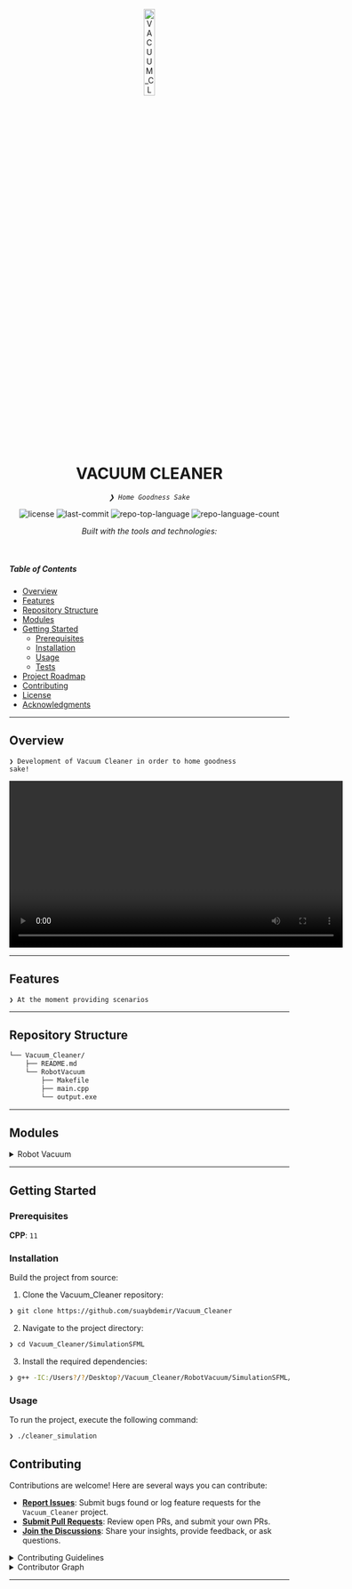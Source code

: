 <p align="center">
  <img src="https://img.icons8.com/?size=512&id=55494&format=png" width="20%" alt="VACUUM_CLEANER-logo">
</p>
<p align="center">
    <h1 align="center">VACUUM CLEANER</h1>
</p>
<p align="center">
    <em><code>❯ Home Goodness Sake</code></em>
</p>
<p align="center">
	<img src="https://img.shields.io/github/license/suaybdemir/Vacuum_Cleaner?style=flat&logo=opensourceinitiative&logoColor=white&color=f1f1f1" alt="license">
	<img src="https://img.shields.io/github/last-commit/suaybdemir/Vacuum_Cleaner?style=flat&logo=git&logoColor=white&color=f1f1f1" alt="last-commit">
	<img src="https://img.shields.io/github/languages/top/suaybdemir/Vacuum_Cleaner?style=flat&color=f1f1f1" alt="repo-top-language">
	<img src="https://img.shields.io/github/languages/count/suaybdemir/Vacuum_Cleaner?style=flat&color=f1f1f1" alt="repo-language-count">
</p>
<p align="center">
		<em>Built with the tools and technologies:</em>
</p>
<p align="center">
	</p>

<br>

#####  Table of Contents

- [ Overview](#-overview)
- [ Features](#-features)
- [ Repository Structure](#-repository-structure)
- [ Modules](#-modules)
- [ Getting Started](#-getting-started)
    - [ Prerequisites](#-prerequisites)
    - [ Installation](#-installation)
    - [ Usage](#-usage)
    - [ Tests](#-tests)
- [ Project Roadmap](#-project-roadmap)
- [ Contributing](#-contributing)
- [ License](#-license)
- [ Acknowledgments](#-acknowledgments)

---

##  Overview

<code>❯ Development of Vacuum Cleaner in order to home goodness sake!</code>


  <video width="600" controls>
	  <center>
    <source src="https://github.com/user-attachments/assets/4152db89-c9e2-43de-b79b-238ceb77e049" type="video/mp4">
    </center>
  </video>





---

##  Features

<code>❯ At the moment providing scenarios </code>

---

##  Repository Structure

```sh
└── Vacuum_Cleaner/
    ├── README.md
    └── RobotVacuum
        ├── Makefile
        ├── main.cpp
        └── output.exe
```

---

##  Modules

<details closed><summary>Robot Vacuum</summary>

| File | Summary |
| --- | --- |
| [main.cpp](https://github.com/suaybdemir/Vacuum_Cleaner/blob/main/RobotVacuum/main.cpp) | <code>❯ main</code> |
| [Makefile](https://github.com/suaybdemir/Vacuum_Cleaner/blob/main/RobotVacuum/Makefile) | <code>❯ Makefile</code> |

</details>

---

##  Getting Started

###  Prerequisites

**CPP**: `11`

###  Installation

Build the project from source:

1. Clone the Vacuum_Cleaner repository:
```sh
❯ git clone https://github.com/suaybdemir/Vacuum_Cleaner
```

2. Navigate to the project directory:
```sh
❯ cd Vacuum_Cleaner/SimulationSFML
```
 
3. Install the required dependencies:
```sh
❯ g++ -IC:/Users?/?/Desktop?/Vacuum_Cleaner/RobotVacuum/SimulationSFML/SFML/include -LC:/Users?/?/Desktop?/Vacuum_Cleaner/RobotVacuum/SimulationSFML/SFML/lib -o cleaner_simulation main.cpp -lsfml-graphics -lsfml-window -lsfml-system
```

###  Usage

To run the project, execute the following command:

```sh
❯ ./cleaner_simulation
```


##  Contributing

Contributions are welcome! Here are several ways you can contribute:

- **[Report Issues](https://github.com/suaybdemir/Vacuum_Cleaner/issues)**: Submit bugs found or log feature requests for the `Vacuum_Cleaner` project.
- **[Submit Pull Requests](https://github.com/suaybdemir/Vacuum_Cleaner/blob/main/CONTRIBUTING.md)**: Review open PRs, and submit your own PRs.
- **[Join the Discussions](https://github.com/suaybdemir/Vacuum_Cleaner/discussions)**: Share your insights, provide feedback, or ask questions.

<details closed>
<summary>Contributing Guidelines</summary>

1. **Fork the Repository**: Start by forking the project repository to your github account.
2. **Clone Locally**: Clone the forked repository to your local machine using a git client.
   ```sh
   git clone https://github.com/suaybdemir/Vacuum_Cleaner
   ```
3. **Create a New Branch**: Always work on a new branch, giving it a descriptive name.
   ```sh
   git checkout -b new-feature-x
   ```
4. **Make Your Changes**: Develop and test your changes locally.
5. **Commit Your Changes**: Commit with a clear message describing your updates.
   ```sh
   git commit -m 'Implemented new feature x.'
   ```
6. **Push to github**: Push the changes to your forked repository.
   ```sh
   git push origin new-feature-x
   ```
7. **Submit a Pull Request**: Create a PR against the original project repository. Clearly describe the changes and their motivations.
8. **Review**: Once your PR is reviewed and approved, it will be merged into the main branch. Congratulations on your contribution!
</details>

<details closed>
<summary>Contributor Graph</summary>
<br>
<p align="left">
   <a href="https://github.com{/suaybdemir/Vacuum_Cleaner/}graphs/contributors">
      <img src="https://contrib.rocks/image?repo=suaybdemir/Vacuum_Cleaner">
   </a>
</p>
</details>

---
